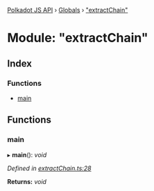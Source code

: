 [Polkadot JS API](../README.md) › [Globals](../globals.md) › ["extractChain"](_extractchain_.md)

# Module: "extractChain"

## Index

### Functions

* [main](_extractchain_.md#main)

## Functions

###  main

▸ **main**(): *void*

*Defined in [extractChain.ts:28](https://github.com/polkadot-js/api/blob/66d1bbe4cb/packages/typegen/src/extractChain.ts#L28)*

**Returns:** *void*
